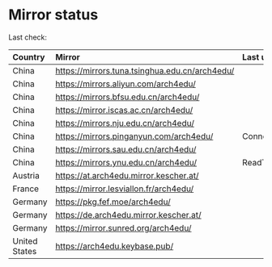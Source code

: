 <script src="./time.js"></script>
# Mirror status
Last check: <script type="text/javascript">localize(1673623281.4810815);</script>

|Country|Mirror|Last update|
|:------|:-----|:----------|
|China|https://mirrors.tuna.tsinghua.edu.cn/arch4edu/|<script type="text/javascript">localize(1673592165);</script>|
|China|https://mirrors.aliyun.com/arch4edu/|<script type="text/javascript">localize(1673548517);</script>|
|China|https://mirrors.bfsu.edu.cn/arch4edu/|<script type="text/javascript">localize(1673592165);</script>|
|China|https://mirror.iscas.ac.cn/arch4edu/|<script type="text/javascript">localize(1673592165);</script>|
|China|https://mirrors.nju.edu.cn/arch4edu/|<script type="text/javascript">localize(1673548517);</script>|
|China|https://mirrors.pinganyun.com/arch4edu/|ConnectionError|
|China|https://mirrors.sau.edu.cn/arch4edu/|<script type="text/javascript">localize(1671258899);</script>|
|China|https://mirrors.ynu.edu.cn/arch4edu/|ReadTimeout|
|Austria|https://at.arch4edu.mirror.kescher.at/|<script type="text/javascript">localize(1673592165);</script>|
|France|https://mirror.lesviallon.fr/arch4edu/|<script type="text/javascript">localize(1673548517);</script>|
|Germany|https://pkg.fef.moe/arch4edu/|<script type="text/javascript">localize(1673592165);</script>|
|Germany|https://de.arch4edu.mirror.kescher.at/|<script type="text/javascript">localize(1673592165);</script>|
|Germany|https://mirror.sunred.org/arch4edu/|<script type="text/javascript">localize(1673592165);</script>|
|United States|https://arch4edu.keybase.pub/|<script type="text/javascript">localize(1673548517);</script>|

<script src="./tablefilter/tablefilter.js"></script>
<script src="./table.js"></script>